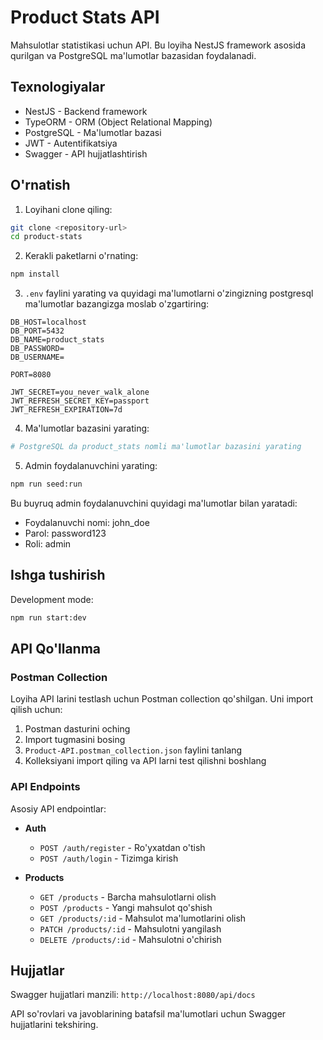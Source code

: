 # Product Stats API

Mahsulotlar statistikasi uchun API. Bu loyiha NestJS framework asosida qurilgan va PostgreSQL ma'lumotlar bazasidan foydalanadi.

## Texnologiyalar

- NestJS - Backend framework
- TypeORM - ORM (Object Relational Mapping)
- PostgreSQL - Ma'lumotlar bazasi
- JWT - Autentifikatsiya
- Swagger - API hujjatlashtirish

## O'rnatish

1. Loyihani clone qiling:

```bash
git clone <repository-url>
cd product-stats
```

2. Kerakli paketlarni o'rnating:

```bash
npm install
```

3. `.env` faylini yarating va quyidagi ma'lumotlarni o'zingizning postgresql ma'lumotlar bazangizga moslab o'zgartiring:

```
DB_HOST=localhost
DB_PORT=5432
DB_NAME=product_stats
DB_PASSWORD=
DB_USERNAME=

PORT=8080

JWT_SECRET=you_never_walk_alone
JWT_REFRESH_SECRET_KEY=passport
JWT_REFRESH_EXPIRATION=7d
```

4. Ma'lumotlar bazasini yarating:

```bash
# PostgreSQL da product_stats nomli ma'lumotlar bazasini yarating
```

5. Admin foydalanuvchini yarating:

```bash
npm run seed:run
```

Bu buyruq admin foydalanuvchini quyidagi ma'lumotlar bilan yaratadi:

- Foydalanuvchi nomi: john_doe
- Parol: password123
- Roli: admin

## Ishga tushirish

Development mode:

```bash
npm run start:dev
```

## API Qo'llanma

### Postman Collection

Loyiha API larini testlash uchun Postman collection qo'shilgan. Uni import qilish uchun:

1. Postman dasturini oching
2. Import tugmasini bosing
3. `Product-API.postman_collection.json` faylini tanlang
4. Kolleksiyani import qiling va API larni test qilishni boshlang

### API Endpoints

Asosiy API endpointlar:

- **Auth**

  - `POST /auth/register` - Ro'yxatdan o'tish
  - `POST /auth/login` - Tizimga kirish

- **Products**
  - `GET /products` - Barcha mahsulotlarni olish
  - `POST /products` - Yangi mahsulot qo'shish
  - `GET /products/:id` - Mahsulot ma'lumotlarini olish
  - `PATCH /products/:id` - Mahsulotni yangilash
  - `DELETE /products/:id` - Mahsulotni o'chirish

## Hujjatlar

Swagger hujjatlari manzili: `http://localhost:8080/api/docs`

API so'rovlari va javoblarining batafsil ma'lumotlari uchun Swagger hujjatlarini tekshiring.
